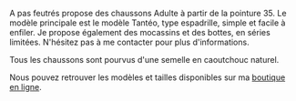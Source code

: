 A pas feutrés propose des chaussons Adulte à partir de la pointure 35. Le modèle principale est le modèle Tantéo, type espadrille, simple et facile à enfiler. Je propose également des mocassins et des bottes, en séries limitées. N'hésitez pas à me contacter pour plus d'informations.

Tous les chaussons sont pourvus d'une semelle en caoutchouc naturel.

Nous pouvez retrouver les modèles et tailles disponibles sur ma [boutique en ligne](https://comptoirdeslaines.be/shop/a-pas-feutres-boutique?flag=1).

